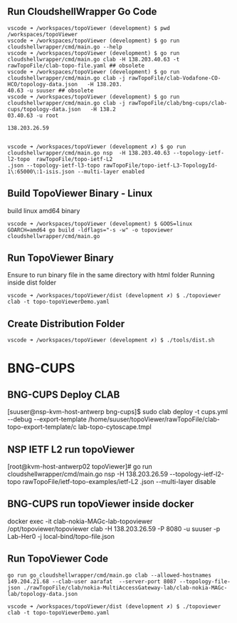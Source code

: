 ## Run CloudshellWrapper Go Code
```Shell
vscode ➜ /workspaces/topoViewer (development) $ pwd
/workspaces/topoViewer
vscode ➜ /workspaces/topoViewer (development) $ go run cloudshellwrapper/cmd/main.go --help
vscode ➜ /workspaces/topoViewer (development) $ go run cloudshellwrapper/cmd/main.go clab -H 138.203.40.63 -t rawTopoFile/clab-topo-file.yaml ## obsolete
vscode ➜ /workspaces/topoViewer (development) $ go run cloudshellwrapper/cmd/main.go clab -j rawTopoFile/clab-Vodafone-CO-HCO/topology-data.json   -H 138.203.
40.63 -u suuser ## obsolete
vscode ➜ /workspaces/topoViewer (development) $ go run cloudshellwrapper/cmd/main.go clab -j rawTopoFile/clab/bng-cups/clab-cups/topology-data.json   -H 138.2
03.40.63 -u root

138.203.26.59


```


```Shell
vscode ➜ /workspaces/topoViewer (development ✗) $ go run cloudshellwrapper/cmd/main.go nsp  -H 138.203.40.63 --topology-ietf-l2-topo  rawTopoFile/topo-ietf-L2
.json --topology-ietf-l3-topo rawTopoFile/topo-ietf-L3-TopologyId-1\:65000\:1-isis.json --multi-layer enabled
```


## Build TopoViewer Binary - Linux
build linux amd64 binary
```Shell
vscode ➜ /workspaces/topoViewer (development) $ GOOS=linux GOARCH=amd64 go build -ldflags="-s -w" -o topoviewer cloudshellwrapper/cmd/main.go 
```

## Run TopoViewer Binary 
Ensure to run binary file in the same directory with html folder
Running inside dist folder
```Shell
vscode ➜ /workspaces/topoViewer/dist (development ✗) $ ./topoviewer clab -t topo-topoViewerDemo.yaml  
```

## Create Distribution Folder
```Shell
vscode ➜ /workspaces/topoViewer (development ✗) $ ./tools/dist.sh 
```

# BNG-CUPS
## BNG-CUPS Deploy CLAB
[suuser@nsp-kvm-host-antwerp bng-cups]$ sudo clab deploy -t cups.yml --debug --export-template /home/suuser/topoViewer/rawTopoFile/clab-topo-export-template/c
lab-topo-cytoscape.tmpl 


## NSP IETF L2 run topoViewer
[root@kvm-host-antwerp02 topoViewer]# go run cloudshellwrapper/cmd/main.go nsp -H 138.203.26.59 --topology-ietf-l2-topo rawTopoFile/ietf-topo-examples/ietf-L2
.json --multi-layer disable

## BNG-CUPS run topoViewer inside docker 
docker exec -it clab-nokia-MAGc-lab-topoviewer /opt/topoviewer/topoviewer clab -H 138.203.26.59 -P 8080 -u suuser -p Lab-Her0 -j local-bind/topo-file.json


## Run TopoViewer Code
```Shell
go run go_cloudshellwrapper/cmd/main.go clab --allowed-hostnames 149.204.21.68 --clab-user aarafat  --server-port 8087 --topology-file-json ./rawTopoFile/clab/nokia-MultiAccessGateway-lab/clab-nokia-MAGc-lab/topology-data.json 

vscode ➜ /workspaces/topoViewer/dist (development ✗) $ ./topoviewer clab -t topo-topoViewerDemo.yaml  
```